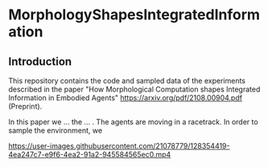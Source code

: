 # MorphologyShapesIntegratedInformation
## Introduction
This repository contains the code and sampled data of the experiments described in the paper "How Morphological Computation shapes Integrated Information in Embodied Agents" https://arxiv.org/pdf/2108.00904.pdf (Preprint). 

In this paper we ... the ... . The agents are moving in a racetrack. In order to sample the environment, we 

https://user-images.githubusercontent.com/21078779/128354419-4ea247c7-e9f6-4ea2-91a2-945584565ec0.mp4


